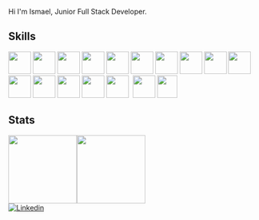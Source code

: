 Hi I'm Ismael, Junior Full Stack Developer.

## Skills
  <div>
    <img height=45 width=45 src="https://cdn.jsdelivr.net/gh/devicons/devicon/icons/html5/html5-original.svg" />
    <img height=45 width=45 src="https://cdn.jsdelivr.net/gh/devicons/devicon/icons/css3/css3-original.svg" />
    <img height=45 width=45 src="https://cdn.jsdelivr.net/gh/devicons/devicon/icons/bootstrap/bootstrap-original.svg" />
    <img height=45 width=45 src="https://cdn.jsdelivr.net/gh/devicons/devicon/icons/javascript/javascript-original.svg" />
    <img height=45 width=45 src="https://upload.wikimedia.org/wikipedia/commons/d/d9/Node.js_logo.svg" />
    <img height=45 width=45 src="https://cdn.jsdelivr.net/gh/devicons/devicon/icons/npm/npm-original-wordmark.svg" />
    <img height=45 width=45 src="https://cdn.jsdelivr.net/gh/devicons/devicon/icons/jquery/jquery-original.svg" />
    <img height=45 width=45 src="https://cdn.jsdelivr.net/gh/devicons/devicon/icons/typescript/typescript-original.svg" />
    <img height=45 width=45 src="https://cdn.jsdelivr.net/gh/devicons/devicon/icons/react/react-original.svg" />
    <img height=45 width=45 src="https://cdn.jsdelivr.net/gh/devicons/devicon/icons/mysql/mysql-original.svg" />
    <img height=45 width=45 src="https://cdn.jsdelivr.net/gh/devicons/devicon/icons/postgresql/postgresql-original.svg" />
    <img height=45 width=45 src="https://cdn.jsdelivr.net/gh/devicons/devicon/icons/mongodb/mongodb-original.svg" />
    <img height=45 width=45 src="https://res.cloudinary.com/postman/image/upload/t_team_logo/v1629869194/team/2893aede23f01bfcbd2319326bc96a6ed0524eba759745ed6d73405a3a8b67a8"/>
    <img height=45 width=45 src="https://cdn.jsdelivr.net/gh/devicons/devicon/icons/trello/trello-plain.svg" />
    <img height=45 width=45 src="https://cdn.jsdelivr.net/gh/devicons/devicon/icons/figma/figma-original.svg" />
    <img height=45 width= src="https://mccarter.gallerycdn.vsassets.io/extensions/mccarter/start-git-bash/1.2.1/1499505567572/Microsoft.VisualStudio.Services.Icons.Default" />
    <img height=45 width=45 src="https://cdn.jsdelivr.net/gh/devicons/devicon/icons/android/android-original.svg" />
    <img height=45 width=40 src="https://user-images.githubusercontent.com/82605700/149985078-b7836186-cb6d-4333-921c-ffc513f2f726.png"/>
  </div>

## Stats

<a style="width: 100%; display: flex;" href="https://github.com/ismaelsilvat">
  <img width"50%" height="137px" src="https://github-readme-stats.vercel.app/api?username=ismaelsilvat&hide_title=true&hide_border=true&show_icons=true&include_all_commits=true&count_private=false&line_height=21&theme=omni" />
  <img width"50%" height="137px" src="https://github-readme-stats.vercel.app/api/top-langs/?username=ismaelsilvat&hide=html,java&hide_title=true&hide_border=true&layout=compact&langs_count=6&theme=omni" />
</a>

  <a href="https://www.linkedin.com/in/ismael-teixeira-da-silva/">
    <img alt="Linkedin" src="https://img.shields.io/badge/linkedin-%231DA1F2.svg?&style=for-the-badge&logo=linkedin&logoColor=white" />
  </a>
</p>
